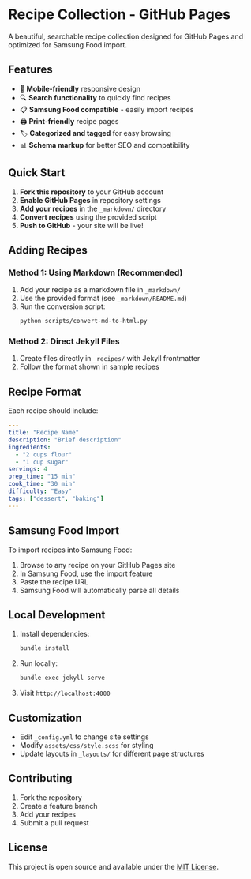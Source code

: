 # Recipe Collection - GitHub Pages

A beautiful, searchable recipe collection designed for GitHub Pages and optimized for Samsung Food import.

## Features

- 📱 **Mobile-friendly** responsive design
- 🔍 **Search functionality** to quickly find recipes
- 📋 **Samsung Food compatible** - easily import recipes
- 🖨️ **Print-friendly** recipe pages
- 🏷️ **Categorized and tagged** for easy browsing
- 📊 **Schema markup** for better SEO and compatibility

## Quick Start

1. **Fork this repository** to your GitHub account
2. **Enable GitHub Pages** in repository settings
3. **Add your recipes** in the `_markdown/` directory
4. **Convert recipes** using the provided script
5. **Push to GitHub** - your site will be live!

## Adding Recipes

### Method 1: Using Markdown (Recommended)

1. Add your recipe as a markdown file in `_markdown/`
2. Use the provided format (see `_markdown/README.md`)
3. Run the conversion script:
   ```bash
   python scripts/convert-md-to-html.py
   ```


### Method 2: Direct Jekyll Files

1. Create files directly in `_recipes/` with Jekyll frontmatter
2. Follow the format shown in sample recipes

## Recipe Format

Each recipe should include:

```yaml
---
title: "Recipe Name"
description: "Brief description"
ingredients:
  - "2 cups flour"
  - "1 cup sugar"
servings: 4
prep_time: "15 min"
cook_time: "30 min"
difficulty: "Easy"
tags: ["dessert", "baking"]
---
```

## Samsung Food Import

To import recipes into Samsung Food:

1. Browse to any recipe on your GitHub Pages site
2. In Samsung Food, use the import feature
3. Paste the recipe URL
4. Samsung Food will automatically parse all details

## Local Development

1. Install dependencies:
   ```bash
   bundle install
   ```

2. Run locally:
   ```bash
   bundle exec jekyll serve
   ```

3. Visit `http://localhost:4000`

## Customization

- Edit `_config.yml` to change site settings
- Modify `assets/css/style.scss` for styling
- Update layouts in `_layouts/` for different page structures

## Contributing

1. Fork the repository
2. Create a feature branch
3. Add your recipes
4. Submit a pull request

## License

This project is open source and available under the [MIT License](LICENSE).
